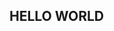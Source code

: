 ## HELLO WORLD 

<!-- WALLET-LINKING-BEGIN
{
  "lastUpdated": "2025-06-27T07:58:38.701Z",
  "wallets": [
    {
      "chain": "ethereum",
      "address": "0x29797D011d2f7047930F4B7FA5019143E2def674"
    },
    {
      "chain": "solana",
      "address": "3jzBDJP7zbgTYiQeCiq6RKhUguWpEhYZBHMvtbXT9s7U"
    }
  ]
}
WALLET-LINKING-END -->



